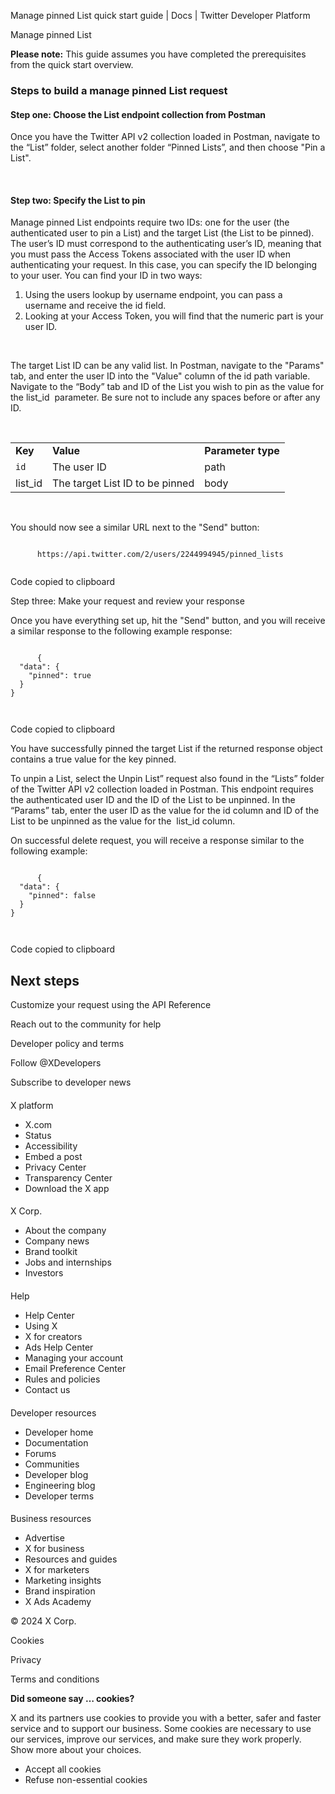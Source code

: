 



Manage pinned List quick start guide | Docs | Twitter Developer Platform 





































































































Manage pinned List








**Please note:** This guide assumes you have completed the prerequisites from the quick start overview.









### Steps to build a manage pinned List request


#### Step one: Choose the List endpoint collection from Postman


Once you have the Twitter API v2 collection loaded in Postman, navigate to the “List” folder, select another folder “Pinned Lists”, and then choose "Pin a List".  

 


#### Step two: Specify the List to pin


Manage pinned List endpoints require two IDs: one for the user (the authenticated user to pin a List) and the target List (the List to be pinned). The user’s ID must correspond to the authenticating user’s ID, meaning that you must pass the Access Tokens associated with the user ID when authenticating your request. In this case, you can specify the ID belonging to your user. You can find your ID in two ways:


1. Using the users lookup by username endpoint, you can pass a username and receive the id field.
2. Looking at your Access Token, you will find that the numeric part is your user ID.


 


The target List ID can be any valid list. In Postman, navigate to the "Params" tab, and enter the user ID into the "Value" column of the id path variable. Navigate to the “Body” tab and ID of the List you wish to pin as the value for the list\_id  parameter. Be sure not to include any spaces before or after any ID.


 




|  |  |  |
| --- | --- | --- |
| **Key** | **Value** | **Parameter type** |
| `id` | The user ID | path |
| list\_id | The target List ID to be pinned | body |


 


You should now see a similar URL next to the "Send" button:












```

      https://api.twitter.com/2/users/2244994945/pinned_lists
    
```





Code copied to clipboard








Step three: Make your request and review your response  




Once you have everything set up, hit the "Send" button, and you will receive a similar response to the following example response:












```

      {
  "data": {
    "pinned": true
  }
}

    
```





Code copied to clipboard








You have successfully pinned the target List if the returned response object contains a true value for the key pinned. 


To unpin a List, select the Unpin List” request also found in the “Lists” folder of the Twitter API v2 collection loaded in Postman. This endpoint requires the authenticated user ID and the ID of the List to be unpinned. In the “Params” tab, enter the user ID as the value for the id column and ID of the List to be unpinned as the value for the  list\_id column. 


On successful delete request, you will receive a response similar to the following example:












```

      {
  "data": {
    "pinned": false
  }
}

    
```





Code copied to clipboard












Next steps
----------






Customize your request using the API Reference


Reach out to the community for help



















Developer policy and terms


Follow @XDevelopers


Subscribe to developer news












#### 
 X platform


* X.com
* Status
* Accessibility
* Embed a post
* Privacy Center
* Transparency Center
* Download the X app




#### 
 X Corp.


* About the company
* Company news
* Brand toolkit
* Jobs and internships
* Investors




#### 
 Help


* Help Center
* Using X
* X for creators
* Ads Help Center
* Managing your account
* Email Preference Center
* Rules and policies
* Contact us




#### 
 Developer resources


* Developer home
* Documentation
* Forums
* Communities
* Developer blog
* Engineering blog
* Developer terms




#### 
 Business resources


* Advertise
* X for business
* Resources and guides
* X for marketers
* Marketing insights
* Brand inspiration
* X Ads Academy









 © 2024 X Corp.
 


Cookies


Privacy


Terms and conditions






















**Did someone say … cookies?**  
  


 X and its partners use cookies to provide you with a better, safer and
 faster service and to support our business. Some cookies are necessary to use
 our services, improve our services, and make sure they work properly.
 Show more about your choices.


 




* Accept all cookies
* Refuse non-essential cookies















